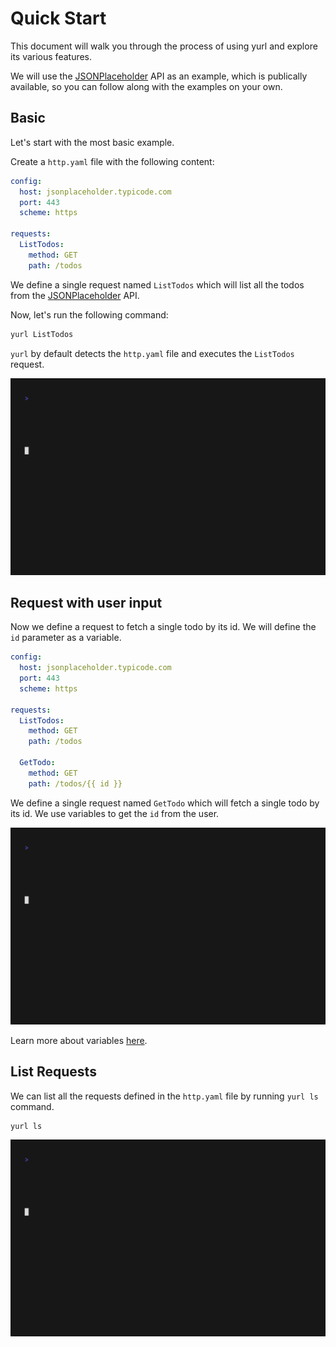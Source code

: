 # Quick Start

This document will walk you through the process of using yurl and explore its various features.

We will use the [JSONPlaceholder](https://jsonplaceholder.typicode.com/) API as an example, which is publically available, so you can follow along with the examples on your own.

## Basic

Let's start with the most basic example.

Create a `http.yaml` file with the following content:

```yaml title="http.yaml"
config:
  host: jsonplaceholder.typicode.com
  port: 443
  scheme: https

requests:
  ListTodos:
    method: GET
    path: /todos
```

We define a single request named `ListTodos` which will list all the todos from the [JSONPlaceholder](https://jsonplaceholder.typicode.com/) API.

Now, let's run the following command:

```bash
yurl ListTodos
```

`yurl` by default detects the `http.yaml` file and executes the `ListTodos` request.

![](./media/quick-start/quick-start-1-basic.gif)

## Request with user input

Now we define a request to fetch a single todo by its id. We will define the `id` parameter as a variable.

```yaml title="http.yaml" hl_lines="11-13"
config:
  host: jsonplaceholder.typicode.com
  port: 443
  scheme: https

requests:
  ListTodos:
    method: GET
    path: /todos

  GetTodo:
    method: GET
    path: /todos/{{ id }}
```

We define a single request named `GetTodo` which will fetch a single todo by its id. We use variables to get the `id` from the user.

![](./media/quick-start/quick-start-2-user-input.gif)

Learn more about variables [here](./variables.md).

## List Requests

We can list all the requests defined in the `http.yaml` file by running `yurl ls` command.

```bash
yurl ls
```

![](./media/quick-start/quick-start-3-list-requests.gif)